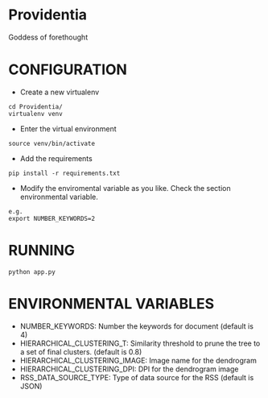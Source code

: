 Providentia
===========

Goddess of forethought

CONFIGURATION
=============
- Create a new virtualenv
```
cd Providentia/
virtualenv venv
```
- Enter the virtual environment
```
source venv/bin/activate
```

- Add the requirements
```
pip install -r requirements.txt
```
- Modify the enviromental variable as you like. Check the section environmental variable.
```
e.g.
export NUMBER_KEYWORDS=2
```

RUNNING
=======
```
python app.py
```

ENVIRONMENTAL VARIABLES
=======================
- NUMBER_KEYWORDS: Number the keywords for document (default is 4)
- HIERARCHICAL_CLUSTERING_T: Similarity threshold to prune the tree to a set of final clusters. (default is 0.8)
- HIERARCHICAL_CLUSTERING_IMAGE: Image name for the dendrogram
- HIERARCHICAL_CLUSTERING_DPI: DPI for the dendrogram image
- RSS_DATA_SOURCE_TYPE: Type of data source for the RSS (default is JSON)

